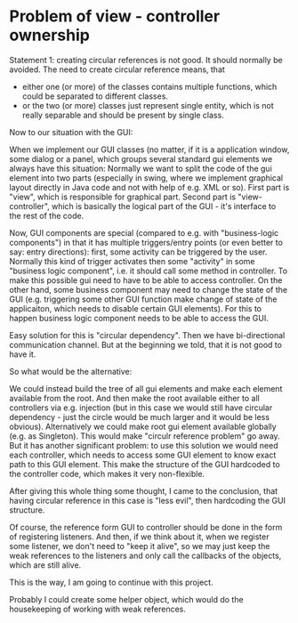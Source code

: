 # Problem of view - controller ownership

Statement 1: creating circular references is not good. It should normally
be avoided. The need to create circular reference means, that
 - either one (or more) of the classes contains multiple functions, which could
   be separated to different classes.
 - or the two (or more) classes just represent single entity, which is not
   really separable and should be present by single class.

Now to our situation with the GUI:

When we implement our GUI classes (no matter, if it is a application
window, some dialog or a panel, which groups several standard gui
elements we always have this situation: Normally we want to split
the code of the gui element into two parts (especially in swing,
where we implement graphical layout directly in Java code and not
with help of e.g. XML or so). First part is "view", which is responsible
for graphical part. Second part is "view-controller", which is
basically the logical part of the GUI - it's interface to the
rest of the code.

Now, GUI components are special (compared to e.g. with "business-logic components")
in that it has multiple triggers/entry points (or even better to say:
entry directions): first, some activity can be triggered by the user.
Normally this kind of trigger activates then some "activity" in some
"business logic component", i.e. it should call some method in controller.
To make this possible gui need to have to be able to access controller.
On the other hand, some business component may need to change the state
of the GUI (e.g. triggering some other GUI function make change of state
of the applicaiton, which needs to disable certain GUI elements). For this
to happen business logic component needs to be able to access the GUI.

Easy solution for this is "circular dependency". Then we have bi-directional
communication channel. But at the beginning we told, that it is not good
to have it.

So what would be the alternative:

We could instead build the tree of all gui elements and make each element
available from the root. And then make the root available either to all
controllers via e.g. injection (but in this case we would still have circular
dependency - just the circle would be much larger and it would be less obvious).
Alternatively we could make root gui element available globally (e.g. as Singleton).
This would make "circulr reference problem" go away. But it has another significant
problem: to use this solution we would need each controller, which needs
to access some GUI element to know exact path to this GUI element. This
make the structure of the GUI hardcoded to the controller code, which makes
it very non-flexible.

After giving this whole thing some thought, I came to the conclusion, that
having circular reference in this case is "less evil", then hardcoding the
GUI structure.

Of course, the reference form GUI to controller should be done in the form
of registering listeners. And then, if we think about it, when we register
some listener, we don't need to "keep it alive", so we may just keep the
weak references to the listeners and only call the callbacks of the objects,
which are still alive.

This is the way, I am going to continue with this project.

Probably I could create some helper object, which would do the housekeeping
of working with weak references.

